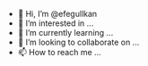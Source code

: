 - 👋 Hi, I’m @efegullkan
- 👀 I’m interested in ...
- 🌱 I’m currently learning ...
- 💞️ I’m looking to collaborate on ...
- 📫 How to reach me ...

<!---
efegullkan/efegullkan is a ✨ special ✨ repository because its `README.md` (this file) appears on your GitHub profile.
You can click the Preview link to take a look at your changes.
--->
